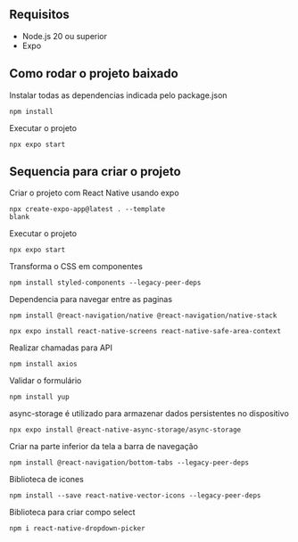 ## Requisitos

* Node.js 20 ou superior
* Expo

## Como rodar o projeto baixado
Instalar todas as dependencias indicada pelo package.json
```
npm install
```

Executar o projeto
```
npx expo start
```


## Sequencia para criar o projeto
Criar o projeto com React Native usando expo
```
npx create-expo-app@latest . --template
blank
```

Executar o projeto
```
npx expo start
```

Transforma o CSS em componentes
```
npm install styled-components --legacy-peer-deps

```

Dependencia para navegar entre as paginas
```
npm install @react-navigation/native @react-navigation/native-stack
```
```
npx expo install react-native-screens react-native-safe-area-context
```

Realizar chamadas para API
```
npm install axios
```

Validar o formulário
```
npm install yup
```

async-storage é utilizado para armazenar dados persistentes no dispositivo
```
npx expo install @react-native-async-storage/async-storage
```

Criar na parte inferior da tela a barra de navegação
```
npm install @react-navigation/bottom-tabs --legacy-peer-deps
```

Biblioteca de icones
```
npm install --save react-native-vector-icons --legacy-peer-deps
```

Biblioteca para criar compo select
```
npm i react-native-dropdown-picker
```